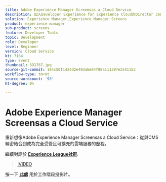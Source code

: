 ```yaml
---
title: Adobe Experience Manager Screensas a Cloud Service
description: 加入Developer Experience for Experience Cloud的Director Jonathan Roeder，瞭解Adobe Experience Cloud的最新開發人員更新。 此工作階段為Adobe Developers Live內容事件的一部分。
solution: Experience Manager,Experience Manager Screens
product: experience manager
sub-product: screens
feature: Developer Tools
topic: Development
role: Developer
level: Beginner
version: Cloud Service
kt: 7164
type: Event
thumbnail: 331767.jpg
source-git-commit: 184c50f1424d2e49da6e84f88a111397e2541153
workflow-type: tm+mt
source-wordcount: '93'
ht-degree: 0%

---
```



# Adobe Experience Manager Screensas a Cloud Service

重新想像Adobe Experience Manager Screensas a Cloud Service：從與CMS緊密結合到成為完全受管且可擴充的雲端服務的歷程。

繼續對話於 **[Experience League社群](http://adobe.ly/36Yd3v6)**.

>[!VIDEO](https://video.tv.adobe.com/v/331767/?quality=12&learn=on&hidetitle=true)

按一下 **[此處](/help/adobe-developers-live/assets/screens-as-a-cloud-service.pdf)** 用於工作階段投影片。
